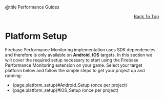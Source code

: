 @title Performance Guides

<a id="top"></a>
<!-- Page HTML do not touch -->
<a /><p align="right">[Back To Top](#top)</p>

# Platform Setup

Firebase Performance Monitoring implementation uses SDK dependencies and therefore is only available on **Android**, **iOS** targets. In this section we will cover the required setup necessary to start using the Firebase Performance Monitoring extension on your game.
Select your target platform below and follow the simple steps to get your project up and running:

* {page.platform_setup}#Android_Setup (once per project)
* {page.platform_setup}#iOS_Setup (once per project)
